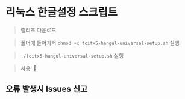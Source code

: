 # 리눅스 한글설정 스크립트
> 릴리즈 다운로드

> 폴더에 들어가서 `chmod +x fcitx5-hangul-universal-setup.sh` 실행

> `./fcitx5-hangul-universal-setup.sh` 실행

> 사용! 🤩

## 오류 발생시 Issues 신고
